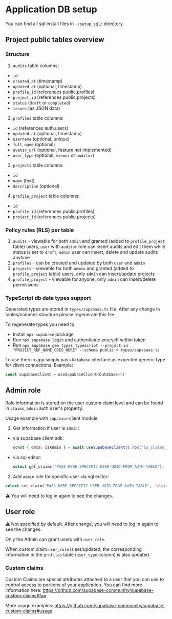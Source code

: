 # Application DB setup

You can find all sql install files in `./setup_sql/` directory.

## Project public tables overview

### Structure

1. `audits` table columns:

- `id`
- `created_at` (timestamp)
- `updated_at` (optional, timestamp)
- `profile_id` (references public.profiles)
- `project_id` (references public.projects)
- `status` (`draft` or `completed`)
- `issues` (as JSON data)

2. `profiles` table columns:

- `id` (references auth.users)
- `updated_at` (optional, timestamp)
- `username` (optional, unique)
- `full_name` (optional)
- `avatar_url` (optional, feature not implemented)
- `user_type` (optional, `viewer` or `auditor`)

3. `projects` table columns:

- `id`
- `name` (text)
- `description` (optional)

4. `profile_project` table columns:

- `id`
- `profile_id` (references public.profiles)
- `project_id` (references public.projects)

### Policy rules (RLS) per table

1. `audits` - viewable for both `admin` and granted (added to `profile_project` table) users, `user` with `auditor` role can insert audits and edit them while status is set to `draft`, `admin` user can insert, delete and update audits anytime
2. `profiles` - can be created and updated by both `user` and `admin`
3. `projects` - viewable for both `admin` and granted (added to `profile_project` table) users, only `admin` can insert/update projects
4. `profile_project` - viewable for anyone, only `admin` can insert/delete permissions

### TypeScript db data types support

Generated types are stored in `types/supabase.ts` file. After any change in tables/columns structure please regenerate this file.

To regenerate types you need to:

- Install `npx supabase` package
- Run `npx supabase login` and authenticate yourself within [token](https://app.supabase.com/account/tokens)
- Run `npx supabase gen types typescript --project-id "PROJECT_REF_NAME_GOES_HERE" --schema public > types/supabase.ts`

To use then in app simply pass `Database` interface as expected generic type for client connections. Example:

```JavaScript
const supabaseClient = useSupabaseClient<Database>()
```

## Admin role

Role information is stored on the user custom claim level and can be found in `claims_admin` auth user's property.

Usage example with `supabase` client module:

1. Get information if user is `admin`:

- via supabase client sdk:

  ```JavaScript
  const { data: isAdmin } = await useSupabaseClient().rpc('is_claims_admin')
  ```

- via sql editor:
  ```sql
  select get_claims('PASS-HERE-SPECIFIC-USER-UUID-FROM-AUTH-TABLE');
  ```

2. Add `admin` role for specific user via sql editor:

```sql
select set_claim('PASS-HERE-SPECIFIC-USER-UUID-FROM-AUTH-TABLE', 'claims_admin', 'true');
```

:warning: You will need to log in again to see the changes.

## User role

:warning: Not specified by default. After change, you will need to log in again to see the changes.

Only the Admin can grant users with `user_role`.

When custom claim `user_role` is set/updated, the corresponding information in the `profiles` table (`user_type` column) is also updated.

### Custom claims

Custom Claims are special attributes attached to a user that you can use to control access to portions of your application. You can find more information here: https://github.com/supabase-community/supabase-custom-claims#faq

More usage examples: https://github.com/supabase-community/supabase-custom-claims#usage
